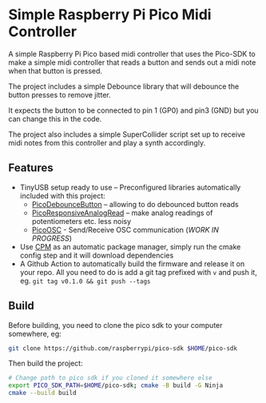 # Simple Raspberry Pi Pico Midi Controller

A simple Raspberry Pi Pico based midi controller that uses the Pico-SDK to make a simple midi controller that reads a button and sends out a midi note when that button is pressed.

The project includes a simple Debounce library that will debounce the button presses to remove jitter.

It expects the button to be connected to pin 1 (GP0) and pin3 (GND) but you can change this in the code.

The project also includes a simple SuperCollider script set up to receive midi notes from this controller and play a synth accordingly.

## Features

- TinyUSB setup ready to use
– Preconfigured libraries automatically included with this project:
    - [PicoDebounceButton](https://github.com/madskjeldgaard/PicoDebounceButton) – allowing to do debounced button reads
    - [PicoResponsiveAnalogRead](https://github.com/madskjeldgaard/PicoResponsiveAnalogRead) – make analog readings of potentiometers etc. less noisy
    - [PicoOSC](https://github.com/madskjeldgaard/PicoOSC) - Send/Receive OSC communication (_WORK IN PROGRESS_)
- Use [CPM](https://github.com/cpm-cmake/CPM.cmake) as an automatic package manager, simply run the cmake config step and it will download dependencies
- A Github Action to automatically build the firmware and release it on your repo. All you need to do is add a git tag prefixed with `v` and push it, eg. `git tag v0.1.0 && git push --tags`

## Build

Before building, you need to clone the pico sdk to your computer somewhere, eg:

```bash
git clone https://github.com/raspberrypi/pico-sdk $HOME/pico-sdk
```
Then build the project:

```bash
# Change path to pico sdk if you cloned it somewhere else
export PICO_SDK_PATH=$HOME/pico-sdk; cmake -B build -G Ninja 
cmake --build build
```

